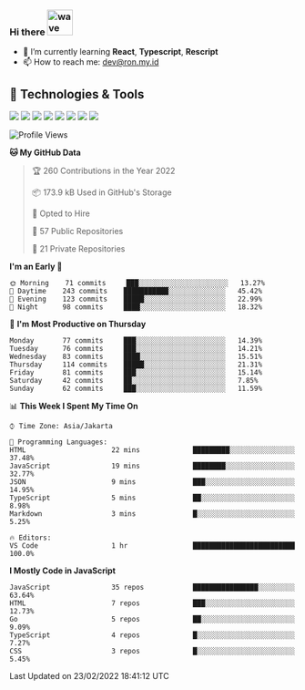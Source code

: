 ### Hi there <img src="https://i.ibb.co/q0Hx1KK/wave.gif" alt="wave" width="45px">

- 🌱 I’m currently learning **React**, **Typescript**, **Rescript**
- 📫 How to reach me: dev@ron.my.id

## 🔧 Technologies & Tools

![](https://img.shields.io/badge/OS-Linux-informational?style=flat&logo=linux&logoColor=white&color=2bbc8a)
![](https://img.shields.io/badge/OS-Windows-informational?style=flat&logo=windows&logoColor=white&color=2bbc8a)
![](https://img.shields.io/badge/Code-JavaScript-informational?style=flat&logo=javascript&logoColor=white&color=2bbc8a)
![](https://img.shields.io/badge/Code-Golang-informational?style=flat&logo=go&logoColor=white&color=2bbc8a)
![](https://img.shields.io/badge/Code-React-informational?style=flat&logo=react&logoColor=white&color=2bbc8a)
![](https://img.shields.io/badge/Code-Next-informational?style=flat&logo=next.js&logoColor=white&color=2bbc8a)
![](https://img.shields.io/badge/Shell-Bash-informational?style=flat&logo=gnu-bash&logoColor=white&color=2bbc8a)
![](https://img.shields.io/badge/Tools-Docker-informational?style=flat&logo=docker&logoColor=white&color=2bbc8a)

<!--START_SECTION:waka-->
![Profile Views](http://img.shields.io/badge/Profile%20Views-11-blue)

**🐱 My GitHub Data** 

> 🏆 260 Contributions in the Year 2022
 > 
> 📦 173.9 kB Used in GitHub's Storage 
 > 
> 💼 Opted to Hire
 > 
> 📜 57 Public Repositories 
 > 
> 🔑 21 Private Repositories  
 > 
**I'm an Early 🐤** 

```text
🌞 Morning    71 commits     ███░░░░░░░░░░░░░░░░░░░░░░   13.27% 
🌆 Daytime    243 commits    ███████████░░░░░░░░░░░░░░   45.42% 
🌃 Evening    123 commits    █████░░░░░░░░░░░░░░░░░░░░   22.99% 
🌙 Night      98 commits     ████░░░░░░░░░░░░░░░░░░░░░   18.32%

```
📅 **I'm Most Productive on Thursday** 

```text
Monday       77 commits     ███░░░░░░░░░░░░░░░░░░░░░░   14.39% 
Tuesday      76 commits     ███░░░░░░░░░░░░░░░░░░░░░░   14.21% 
Wednesday    83 commits     ████░░░░░░░░░░░░░░░░░░░░░   15.51% 
Thursday     114 commits    █████░░░░░░░░░░░░░░░░░░░░   21.31% 
Friday       81 commits     ███░░░░░░░░░░░░░░░░░░░░░░   15.14% 
Saturday     42 commits     ██░░░░░░░░░░░░░░░░░░░░░░░   7.85% 
Sunday       62 commits     ███░░░░░░░░░░░░░░░░░░░░░░   11.59%

```


📊 **This Week I Spent My Time On** 

```text
⌚︎ Time Zone: Asia/Jakarta

💬 Programming Languages: 
HTML                     22 mins             █████████░░░░░░░░░░░░░░░░   37.48% 
JavaScript               19 mins             ████████░░░░░░░░░░░░░░░░░   32.77% 
JSON                     9 mins              ███░░░░░░░░░░░░░░░░░░░░░░   14.95% 
TypeScript               5 mins              ██░░░░░░░░░░░░░░░░░░░░░░░   8.98% 
Markdown                 3 mins              █░░░░░░░░░░░░░░░░░░░░░░░░   5.25%

🔥 Editors: 
VS Code                  1 hr                █████████████████████████   100.0%

```

**I Mostly Code in JavaScript** 

```text
JavaScript               35 repos            ████████████████░░░░░░░░░   63.64% 
HTML                     7 repos             ███░░░░░░░░░░░░░░░░░░░░░░   12.73% 
Go                       5 repos             ██░░░░░░░░░░░░░░░░░░░░░░░   9.09% 
TypeScript               4 repos             █░░░░░░░░░░░░░░░░░░░░░░░░   7.27% 
CSS                      3 repos             █░░░░░░░░░░░░░░░░░░░░░░░░   5.45%

```



 Last Updated on 23/02/2022 18:41:12 UTC
<!--END_SECTION:waka-->
